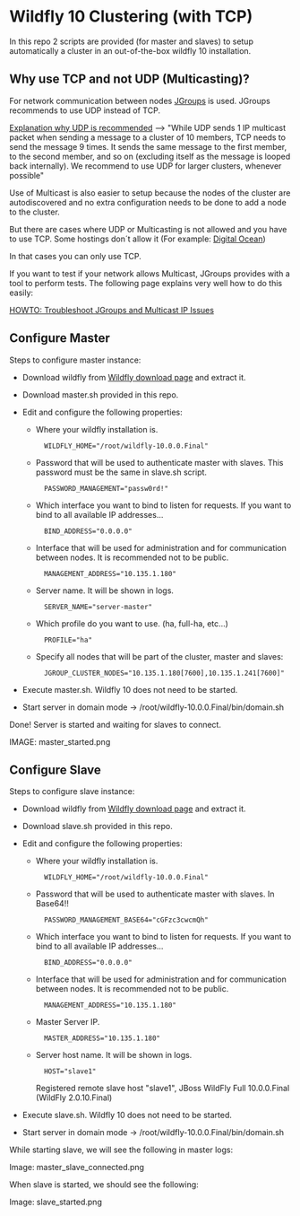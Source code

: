 # Wildfly 10 Clustering (with TCP)

In this repo 2 scripts are provided (for master and slaves) to setup automatically a cluster in an out-of-the-box wildfly 10 installation. 

## Why use TCP and not UDP (Multicasting)?

For network communication between nodes [JGroups](http://www.jgroups.org/) is used. JGroups recommends to use UDP instead of TCP. 

[Explanation why UDP is recommended](http://www.jgroups.org/manual/html/protlist.html#TCP) --> "While UDP sends 1 IP multicast packet when sending a message to a cluster of 10 members, TCP needs to send the message 9 times. It sends the same message to the first member, to the second member, and so on (excluding itself as the message is looped back internally). We recommend to use UDP for larger clusters, whenever possible"

Use of Multicast is also easier to setup because the nodes of the cluster are autodiscovered and no extra configuration needs to be done to add a node to the cluster. 

But there are cases where UDP or Multicasting is not allowed and you have to use TCP. Some hostings don´t allow it (For example: [Digital Ocean](https://www.digitalocean.com/community/questions/ip-multicasting-on-private-networking))

In that cases you can only use TCP.

If you want to test if your network allows Multicast, JGroups provides with a tool to perform tests. The following page explains very well how to do this easily:

[HOWTO: Troubleshoot JGroups and Multicast IP Issues](http://www.techstacks.com/howto/troubleshoot-jgroups-and-multicast-ip-issues.html)

## Configure Master

Steps to configure master instance:

- Download wildfly from [Wildfly download page](http://wildfly.org/downloads/) and extract it.
- Download master.sh provided in this repo.
- Edit and configure the following properties:

    - Where your wildfly installation is.

            WILDFLY_HOME="/root/wildfly-10.0.0.Final"

    - Password that will be used to authenticate master with slaves. This password must be the same in slave.sh script.

            PASSWORD_MANAGEMENT="passw0rd!"

    - Which interface you want to bind to listen for requests. If you want to bind to all available IP addresses...

            BIND_ADDRESS="0.0.0.0"

    - Interface that will be used for administration and for communication between nodes. It is recommended not to be public.

            MANAGEMENT_ADDRESS="10.135.1.180"

    - Server name. It will be shown in logs.

            SERVER_NAME="server-master"

    - Which profile do you want to use. (ha, full-ha, etc...)

            PROFILE="ha"

    - Specify all nodes that will be part of the cluster, master and slaves:

            JGROUP_CLUSTER_NODES="10.135.1.180[7600],10.135.1.241[7600]"

- Execute master.sh. Wildfly 10 does not need to be started.
- Start server in domain mode -> /root/wildfly-10.0.0.Final/bin/domain.sh

Done! Server is started and waiting for slaves to connect.

IMAGE: master_started.png

## Configure Slave

Steps to configure slave instance:

- Download wildfly from [Wildfly download page](http://wildfly.org/downloads/) and extract it.
- Download slave.sh provided in this repo.
- Edit and configure the following properties:

    - Where your wildfly installation is.

            WILDFLY_HOME="/root/wildfly-10.0.0.Final"

    - Password that will be used to authenticate master with slaves. In Base64!!

            PASSWORD_MANAGEMENT_BASE64="cGFzc3cwcmQh"

    - Which interface you want to bind to listen for requests. If you want to bind to all available IP addresses...

            BIND_ADDRESS="0.0.0.0"

    - Interface that will be used for administration and for communication between nodes. It is recommended not to be public.

            MANAGEMENT_ADDRESS="10.135.1.180"

    - Master Server IP.

            MASTER_ADDRESS="10.135.1.180"

    - Server host name. It will be shown in logs.

            HOST="slave1"


        
        Registered remote slave host "slave1", JBoss WildFly Full 10.0.0.Final (WildFly 2.0.10.Final)

- Execute slave.sh. Wildfly 10 does not need to be started.
- Start server in domain mode -> /root/wildfly-10.0.0.Final/bin/domain.sh

While starting slave, we will see the following in master logs:

Image: master_slave_connected.png

When slave is started, we should see the following:

Image: slave_started.png



